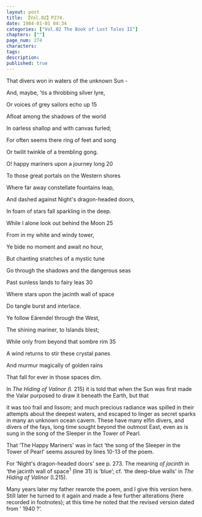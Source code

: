 ```yaml
---
layout: post
title: 【Vol.02】P274.
date: 1984-01-01 04:34
categories: ["Vol.02 The Book of Lost Tales II"]
chapters: [""]
page_num: 274
characters: 
tags: 
description: 
published: true
---
```


<p style="text-indent: 0;">
That divers won in waters of the unknown Sun -
</p>

And, maybe, 'tis a throbbing silver lyre,

Or voices of grey sailors echo up 15

Afloat among the shadows of the world

In oarless shallop and with canvas furled;

For often seems there ring of feet and song

Or twilit twinkle of a trembling gong.

O! happy mariners upon a journey long 20

To those great portals on the Western shores

Where far away constellate fountains leap,

And dashed against Night's dragon-headed doors,

In foam of stars fall sparkling in the deep.

While I alone look out behind the Moon 25

From in my white and windy tower,

Ye bide no moment and await no hour,

But chanting snatches of a mystic tune

Go through the shadows and the dangerous seas

Past sunless lands to fairy leas 30

Where stars upon the jacinth wall of space

Do tangle burst and interlace.

Ye follow Eärendel through the West,

The shining mariner, to Islands blest;

While only from beyond that sombre rim 35

A wind returns to stir these crystal panes

And murmur magically of golden rains

That fall for ever in those spaces dim.

In <I>The Hiding of Valinor (</I>I<I>.</I> 215) it is told that when the Sun was first made the Valar purposed to draw it beneath the Earth, but that

it was too frail and lissom; and much precious radiance was spilled in their attempts about the deepest waters, and escaped to linger as secret sparks in many an unknown ocean cavern. These have many elfin divers, and divers of the fays, long time sought beyond the outmost East, even as is sung in the song of the Sleeper in the Tower of Pearl.

That ‘The Happy Mariners' was in fact ‘the song of the Sleeper in the<BR>Tower of Pearl’ seems assured by lines 10-13 of the poem.

For ‘Night's dragon-headed doors' see p. 273. The meaning <I>of jacinth</I> in ‘the jacinth wall of space<SUP>1</SUP> (line 31) is ‘blue’; cf. ‘the deep-blue walls' in <I>The Hiding of Valinor</I> (I.215).

Many years later my father rewrote the poem, and I give this version here. Still later he turned to it again and made a few further alterations (here recorded in footnotes); at this time he noted that the revised version dated from ’ 1940 ?’.

